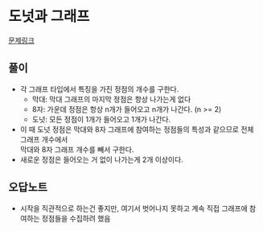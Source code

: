 # 도넛과 그래프
[문제링크](https://school.programmers.co.kr/learn/courses/30/lessons/258711)
## 풀이
- 각 그래프 타입에서 특징을 가진 정점의 개수를 구한다.  
    - 막대: 막대 그래프의 마지막 정점은 항상 나가는게 없다  
    - 8자: 가운데 정점은 항상 n개가 들어오고 n개가 나간다. (n >= 2)
    - 도넛: 모든 정점이 1개가 들어오고 1개가 나간다.
- 이 때 도넛 정점은 막대와 8자 그래프에 참여하는 정점들의 특성과 같으므로 전체 그래프 개수에서  
막대와 8자 그래프 개수를 빼서 구한다.  
- 새로운 정점은 들어오는 거 없이 나가는게 2개 이상이다.

## 오답노트
- 시작을 직관적으로 하는건 좋지만, 여기서 벗어나지 못하고 계속 직접 그래프에 참여하는 정점들을 수집하려 했음
